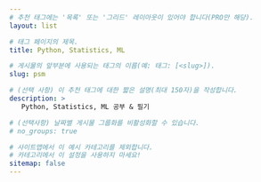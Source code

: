 ```yaml
---
# 추천 태그에는 '목록' 또는 '그리드' 레이아웃이 있어야 합니다(PRO만 해당).
layout: list

# 태그 페이지의 제목.
title: Python, Statistics, ML

# 게시물의 앞부분에 사용되는 태그의 이름(예: 태그: [<slug>]).
slug: psm

# (선택 사항) 이 추천 태그에 대한 짧은 설명(최대 150자)을 작성합니다.
description: >
   Python, Statistics, ML 공부 & 필기

# (선택사항) 날짜별 게시물 그룹화를 비활성화할 수 있습니다.
# no_groups: true

# 사이트맵에서 이 예시 카테고리를 제외합니다.
# 카테고리에서 이 설정을 사용하지 마세요!
sitemap: false
---
```

